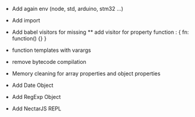 * Add again env (node, std, arduino, stm32 ...)

* Add import

* Add babel visitors for missing
** add visitor for property function :  { fn: function() {} }

* function templates with varargs

* remove bytecode compilation

* Memory cleaning for array properties and object properties

* Add Date Object

* Add RegExp Object

* Add NectarJS REPL

